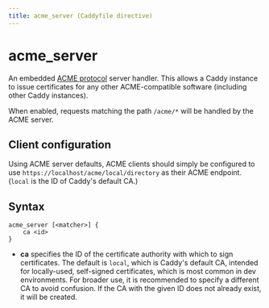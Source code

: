 ```yaml
---
title: acme_server (Caddyfile directive)
---
```


# acme_server

An embedded [ACME protocol](https://tools.ietf.org/html/rfc8555) server handler. This allows a Caddy instance to issue certificates for any other ACME-compatible software (including other Caddy instances).

When enabled, requests matching the path `/acme/*` will be handled by the ACME server.


## Client configuration

Using ACME server defaults, ACME clients should simply be configured to use `https://localhost/acme/local/directory` as their ACME endpoint. (`local` is the ID of Caddy's default CA.)


## Syntax

```caddy-d
acme_server [<matcher>] {
	ca <id>
}
```

- **ca** specifies the ID of the certificate authority with which to sign certificates. The default is `local`, which is Caddy's default CA, intended for locally-used, self-signed certificates, which is most common in dev environments. For broader use, it is recommended to specify a different CA to avoid confusion. If the CA with the given ID does not already exist, it will be created.

